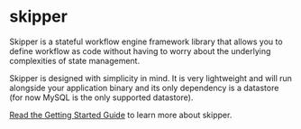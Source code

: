 # skipper

Skipper is a stateful workflow engine framework library that allows you to define workflow as code without having to worry
about the underlying complexities of state management.

Skipper is designed with simplicity in mind. It is very lightweight and will run alongside your application binary and
its only dependency is a datastore (for now MySQL is the only supported datastore).

[Read the Getting Started Guide](docs/index.md) to learn more about skipper.
